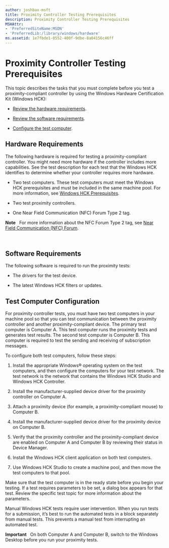 ```yaml
---
author: joshbax-msft
title: Proximity Controller Testing Prerequisites
description: Proximity Controller Testing Prerequisites
MSHAttr:
- 'PreferredSiteName:MSDN'
- 'PreferredLib:/library/windows/hardware'
ms.assetid: 1e7fbde1-0552-400f-9dbe-8a04156c46ff
---
```


# Proximity Controller Testing Prerequisites


This topic describes the tasks that you must complete before you test a proximity-compliant controller by using the Windows Hardware Certification Kit (Windows HCK):

-   [Review the hardware requirements](#bkmk-hardwarerequirements).

-   [Review the software requirements](#bkmk-softwarerequirements).

-   [Configure the test computer](#bkmk-testcomputerconfiguration).

## <a href="" id="bkmk-hardwarerequirements"></a>Hardware Requirements


The following hardware is required for testing a proximity-compliant controller. You might need more hardware if the controller includes more capabilities. See the test description for each test that the Windows HCK identifies to determine whether your controller requires more hardware.

-   Two test computers. These test computers must meet the Windows HCK prerequisites and must be included in the same machine pool. For more information, see [Windows HCK Prerequisites](windows-hck-prerequisites.md).

-   Two test proximity controllers.

-   One Near Field Communication (NFC) Forum Type 2 tag.

**Note**  
For more information about the NFC Forum Type 2 tag, see [Near Field Communication (NFC) Forum](http://go.microsoft.com/fwlink/p/?linkid=236991).

 

## <a href="" id="bkmk-softwarerequirements"></a>Software Requirements


The following software is required to run the proximity tests:

-   The drivers for the test device.

-   The latest Windows HCK filters or updates.

## <a href="" id="bkmk-testcomputerconfiguration"></a>Test Computer Configuration


For proximity controller tests, you must have two test computers in your machine pool so that you can test communication between the proximity controller and another proximity-compliant device. The primary test computer is Computer A. This test computer runs the proximity tests and generates test results. The second test computer is Computer B. This computer is required to test the sending and receiving of subscription messages.

To configure both test computers, follow these steps:

1.  Install the appropriate Windows® operating system on the test computers, and then configure the computers for your test network. The test network is the network that contains the Windows HCK Studio and Windows HCK Controller.

2.  Install the manufacturer-supplied device driver for the proximity controller on Computer A.

3.  Attach a proximity device (for example, a proximity-compliant mouse) to Computer B.

4.  Install the manufacturer-supplied device driver for the proximity device on Computer B.

5.  Verify that the proximity controller and the proximity-compliant device are enabled on Computer A and Computer B by reviewing their status in Device Manager.

6.  Install the Windows HCK client application on both test computers.

7.  Use Windows HCK Studio to create a machine pool, and then move the test computers to that pool.

Make sure that the test computer is in the ready state before you begin your testing. If a test requires parameters to be set, a dialog box appears for that test. Review the specific test topic for more information about the parameters.

Manual Windows HCK tests require user intervention. When you run tests for a submission, it’s best to run the automated tests in a block separately from manual tests. This prevents a manual test from interrupting an automated test.

**Important**  
On both Computer A and Computer B, switch to the Windows Desktop before you run your proximity tests.

 

 

 






